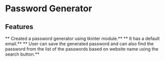 # Password Generator

## Features
** Created a password generator using tkinter module.**
** It has a default email.**
** User can save the generated password and can also find the password from the list of the passwords based on website name using the search button.**
